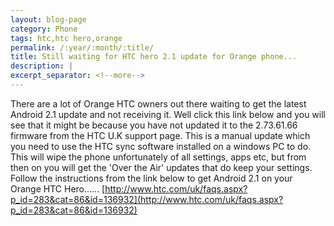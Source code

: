 ```yaml
---
layout: blog-page
category: Phone
tags: htc,htc hero,orange
permalink: /:year/:month/:title/
title: Still waiting for HTC hero 2.1 update for Orange phone...
description: |
excerpt_separator: <!--more-->
---
```


There are a lot of Orange HTC owners out there waiting to get the latest Android 2.1 update and not receiving it. Well click this link below and you will see that it might be because you have not updated it to the 2.73.61.66 firmware from the HTC U.K support page. This is a manual update which you need to use the HTC sync software installed on a windows PC to do. This will wipe the phone unfortunately of all settings, apps etc, but from then on you will get the 'Over the Air' updates that do keep your settings. Follow the instructions from the link below to get Android 2.1 on your Orange HTC Hero...... [http://www.htc.com/uk/faqs.aspx?p_id=283&cat=86&id=136932](http://www.htc.com/uk/faqs.aspx?p_id=283&cat=86&id=136932)